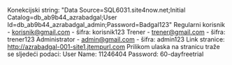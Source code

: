 Konekcijski string:
"Data Source=SQL6031.site4now.net;Initial Catalog=db_ab9b44_azrabadgal;User Id=db_ab9b44_azrabadgal_admin;Password=Badgal123"
Regularni korisnik - korisnik@gmail.com - šifra: korisnik123
Trener - trener@gmail.com - šifra: trener123
Administrator - admin@gmail.com - šifra: admin123
Link stranice:
http://azrabadgal-001-site1.jtempurl.com
Prilikom ulaska na stranicu traže se sljedeći podaci:
User Name: 11246404
Password: 60-dayfreetrial
